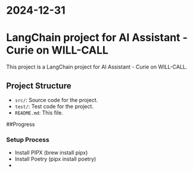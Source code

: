 # 2024-12-31
# LangChain project for AI Assistant - Curie on WILL-CALL

This project is a LangChain project for AI Assistant - Curie on WILL-CALL.

## Project Structure

- `src/`: Source code for the project.
- `test/`: Test code for the project.
- `README.md`: This file.


##Progress
### Setup Process
- Install PIPX (brew install pipx)
- Install Poetry (pipx install poetry)
- 